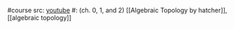 #course 
src: [youtube](https://www.youtube.com/playlist?list=PLpRLWqLFLVTCL15U6N3o35g4uhMSBVA2b)
#: (ch. 0, 1, and 2) [[Algebraic Topology by hatcher]], [[algebraic topology]]
